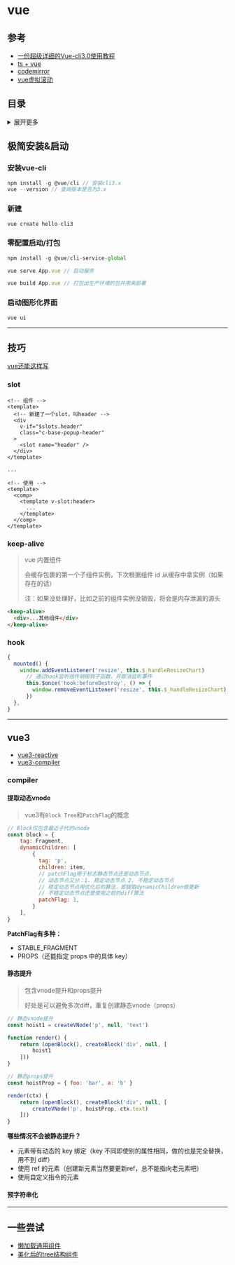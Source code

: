 # vue

## 参考
- [一份超级详细的Vue-cli3.0使用教程](http://obkoro1.com/web_accumulate/accumulate/tool/%E4%B8%80%E4%BB%BD%E8%B6%85%E7%BA%A7%E8%AF%A6%E7%BB%86%E7%9A%84Vue-cli3.0%E4%BD%BF%E7%94%A8%E6%95%99%E7%A8%8B.html#node%E7%89%88%E6%9C%AC%E8%A6%81%E6%B1%82%EF%BC%9A)
- [ts + vue](https://segmentfault.com/a/1190000011878086?utm_source=tag-newest)
- [codemirror](https://codemirror.net/doc/manual.html)
- [vue虚拟滚动](https://github.com/Akryum/vue-virtual-scroller#variable-size-mode)

## 目录
<details>
<summary>展开更多</summary>

* [`极简安装&启动`](#极简安装&启动)
* [`技巧`](#技巧)
* [`vue3`](#vue3)
* [`一些尝试`](#一些尝试)

</details>

## 极简安装&启动

### 安装vue-cli
```js
npm install -g @vue/cli // 安装cli3.x
vue --version // 查询版本是否为3.x
```

### 新建
```js
vue create hello-cli3 
```

### 零配置启动/打包
```js
npm install -g @vue/cli-service-global

vue serve App.vue // 启动服务

vue build App.vue // 打包出生产环境的包并用来部署
```

### 启动图形化界面
```js
vue ui 
```

---

## 技巧
[vue还能这样写](https://juejin.im/post/5eef7799f265da02cd3b82fe?utm_source=gold_browser_extension)

### slot
```vue
<!-- 组件 -->
<template>
  <!-- 新建了一个slot，叫header -->
  <div
    v-if="$slots.header"
    class="c-base-popup-header"
  >
    <slot name="header" />
  </div>
</template>

...

<!-- 使用 -->
<template>
  <comp>
    <template v-slot:header>
      ...
    </template>
  </comp>
</template>
```

### keep-alive
> vue 内置组件
>
> 会缓存包裹的第一个子组件实例，下次根据组件 id 从缓存中拿实例（如果存在的话）
>
> 注：如果没处理好，比如之前的组件实例没销毁，将会是内存泄漏的源头

```html
<keep-alive>
  <div>...其他组件</div>
</keep-alive>
```

### hook
```js
{
  mounted() {
    window.addEventListener('resize', this.$_handleResizeChart)
      // 通过hook监听组件销毁钩子函数，并取消监听事件
      this.$once('hook:beforeDestroy', () => {
        window.removeEventListener('resize', this.$_handleResizeChart)
      })
  },
}
```

---

## vue3
- [vue3-reactive](https://zhuanlan.zhihu.com/p/146097763)
- [vue3-compiler](https://zhuanlan.zhihu.com/p/150732926)

### compiler

#### 提取动态vnode
> vue3有`Block Tree`和`PatchFlag`的概念

```js
// Block仅包含最近子代的vnode
const block = {
    tag: Fragment,
    dynamicChildren: [
        {
          tag: 'p',
          children: item,
          // patchFlag用于标志静态节点还是动态节点，
          // 动态节点又分：1. 稳定动态节点 2. 不稳定动态节点
          // 稳定动态节点用优化后的算法，即提取dynamicChildren做更新
          // 不稳定动态节点还是使用之前的diff算法
          patchFlag: 1,
        }
    ],
}
```

**PatchFlag有多种：**

- STABLE_FRAGMENT
- PROPS（还能指定 props 中的具体 key）


#### 静态提升
> 包含vnode提升和props提升
>
> 好处是可以避免多次diff，重复创建静态vnode（props）

```js
// 静态vnode提升
const hoist1 = createVNode('p', null, 'text')

function render() {
    return (openBlock(), createBlock('div', null, [
        hoist1
    ]))
}

// 静态props提升
const hoistProp = { foo: 'bar', a: 'b' }

render(ctx) {
    return (openBlock(), createBlock('div', null, [
        createVNode('p', hoistProp, ctx.text)
    ]))
}
```

**哪些情况不会被静态提升？**

- 元素带有动态的 key 绑定（key 不同即使别的属性相同，做的也是完全替换，用不到 diff）
- 使用 ref 的元素（创建新元素当然要更新ref，总不能指向老元素吧）
- 使用自定义指令的元素

#### 预字符串化

---

## 一些尝试
- [懒加载通用组件](./datapanel/README.md)
- [美化后的tree结构组件](./vue-pretty-tree/README.md)
